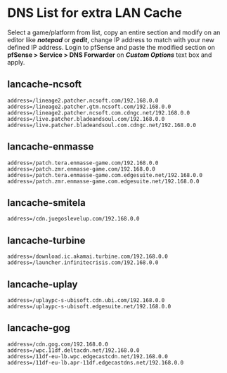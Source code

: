 # DNS List for extra LAN Cache
Select a game/platform from list, copy an entire section and modify on an editor like **_notepad_** or **_gedit_**, change IP address to match with your new  defined IP address.
Login to pfSense and paste the modified section on **pfSense > Service > DNS Forwarder** on **_Custom Options_** text box and apply.

## lancache-ncsoft
```
address=/lineage2.patcher.ncsoft.com/192.168.0.0
address=/lineage2.patcher.gtm.ncsoft.com/192.168.0.0
address=/lineage2.patcher.ncsoft.com.cdngc.net/192.168.0.0
address=/live.patcher.bladeandsoul.com/192.168.0.0
address=/live.patcher.bladeandsoul.com.cdngc.net/192.168.0.0
```

## lancache-enmasse
```
address=/patch.tera.enmasse-game.com/192.168.0.0
address=/patch.zmr.enmasse-game.com/192.168.0.0
address=/patch.tera.enmasse-game.com.edgesuite.net/192.168.0.0
address=/patch.zmr.enmasse-game.com.edgesuite.net/192.168.0.0
```

## lancache-smitela
```
address=/cdn.juegoslevelup.com/192.168.0.0
```

## lancache-turbine
```
address=/download.ic.akamai.turbine.com/192.168.0.0
address=/launcher.infinitecrisis.com/192.168.0.0
```

## lancache-uplay
```
address=/uplaypc-s-ubisoft.cdn.ubi.com/192.168.0.0
address=/uplaypc-s-ubisoft.edgesuite.net/192.168.0.0
```

## lancache-gog
```
address=/cdn.gog.com/192.168.0.0
address=/wpc.11df.deltacdn.net/192.168.0.0
address=/11df-eu-lb.wpc.edgecastcdn.net/192.168.0.0
address=/11df-eu-lb.apr-11df.edgecastdns.net/192.168.0.0
```
